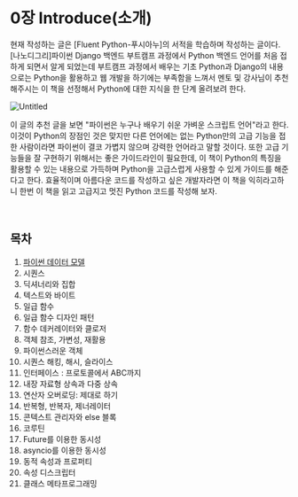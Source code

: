 # 0장 Introduce(소개)
현재 작성하는 글은 [Fluent Python-푸시아누]의 서적을 학습하며 작성하는 글이다. [나노디그리]파이썬 Django 백엔드 부트캠프 과정에서 Python 백엔드 언어를 처음 접하게 되면서 알게 되었는데 부트캠프 과정에서 배우는 기초 Python과 Django의 내용으로는 Python을 활용하고 웹 개발을 하기에는 부족함을 느껴서 멘토 및 강사님이 추천해주시는 이 책을 선정해서 Python에 대한 지식을 한 단계 올려보려 한다.

![Untitled](https://s3.us-west-2.amazonaws.com/secure.notion-static.com/8d93f261-0b6f-4c98-8287-b0cf743cbedd/Untitled.png?X-Amz-Algorithm=AWS4-HMAC-SHA256&X-Amz-Content-Sha256=UNSIGNED-PAYLOAD&X-Amz-Credential=AKIAT73L2G45EIPT3X45%2F20230105%2Fus-west-2%2Fs3%2Faws4_request&X-Amz-Date=20230105T041524Z&X-Amz-Expires=86400&X-Amz-Signature=63716b6d725f0601702f491a02a98fd85d27ed048a904ecefcb5eb4635b47178&X-Amz-SignedHeaders=host&response-content-disposition=filename%3D%22Untitled.png%22&x-id=GetObject)

이 글의 추천 글을 보면 "파이썬은 누구나 배우기 쉬운 가벼운 스크립트 언어"라고 한다. 이것이 Python의 장점인 것은 맞지만 다른 언어에는 없는 Python만의 고급 기능을 접한 사람이라면 파이썬이 결코 가볍지 않으며 강력한 언어라고 말할 것이다. 또한 고급 기능들을 잘 구현하기 위해서는 좋은 가이드라인이 필요한데, 이 책이 Python의 특징을 활용할 수 있는 내용으로 가득하며 Python을 고급스럽게 사용할 수 있게 가이드를 해준다고 한다. 효율적이며 아름다운 코드를 작성하고 싶은 개발자라면 이 책을 익히라고하니 한번 이 책을 읽고 고급지고 멋진 Python 코드를 작성해 보자.

<br>

## 목차
1. [파이썬 데이터 모델](https://github.com/laagom/Lagom-note/blob/main/blog/book/Fluent%20Python/1%EC%9E%A5%20%ED%8C%8C%EC%9D%B4%EC%8D%AC%20%EB%8D%B0%EC%9D%B4%ED%84%B0%20%EB%AA%A8%EB%8D%B8.md)
2. 시퀀스
3. 딕셔너리와 집합
4. 텍스트와 바이트
5. 일급 함수
6. 일급 함수 디자인 패턴
7. 함수 데커레이터와 클로저
8. 객체 참조, 가변성, 재활용
9. 파이썬스러운 객체
10. 시퀀스 해킹, 해시, 슬라이스
11. 인터페이스 : 프로토콜에서 ABC까지
12. 내장 자료형 상속과 다중 상속
13. 연산자 오버로딩: 제대로 하기
14. 반복형, 반복자, 제너레이터
15. 콘텍스트 관리자와 else 블록
16. 코루틴
17. Future를 이용한 동시성
18. asyncio를 이용한 동시성
19. 동적 속성과 프로퍼티
20. 속성 디스크립터
21. 클래스 메타프로그래밍 